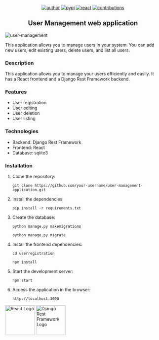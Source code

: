 <p align="center">
  <a href="https://www.linkedin.com/in/brunoopetri"><img src="https://img.shields.io/badge/author-brunoopetri-red.svg" alt="author"></a>
  <a href="https://www.django-rest-framework.org/"><img src="https://img.shields.io/badge/pypi-v3.14.0-blue" alt="pypi"></a>
  <a href="https://react.dev/"><img src="https://img.shields.io/badge/react-%4018.2.0-blue" alt="react"></a>
  <a href="https://github.com/brunoopetri"><img src="https://img.shields.io/badge/contributions-welcome-brightgreen.svg?style=flat" alt="contributions"></a>
</p>


<h2 align="center">User Management web application</h2>

![user-management](https://github.com/brunoopetri/user-management-application/assets/98756562/262927aa-60d7-4d62-947c-a4ab6083eed2)


This application allows you to manage users in your system. You can add new users, edit existing users, delete users, and list all users.


### Description

  This application allows you to manage your users efficiently and easily.
  It has a React frontend and a Django Rest Framework backend.

### Features

* User registration
* User editing
* User deletion
* User listing

### Technologies

* Backend: Django Rest Framework
* Frontend: React
* Database: sqlite3

### Installation


1. Clone the repository:

       git clone https://github.com/your-username/user-management-application.git


2. Install the dependencies:

       pip install -r requirements.txt

3. Create the database:

       python manage.py makemigrations

       python manage.py migrate

4. Install the frontend dependencies:

       cd userregistration

       npm install

5. Start the development server:

       npm start

6. Access the application in the browser:

       http://localhost:3000


   <p align="center">
<a href="https://react.dev/" target="_blank"><img src="https://github.com/brunoopetri/user-management-application/assets/98756562/76481d81-5539-4060-bafd-9ac713bedbdc" width="96" alt="React Logo"></a>
<a href="https://www.django-rest-framework.org/" target="_blank"><img src="https://github.com/brunoopetri/user-management-application/assets/98756562/4b4432b6-c17b-432c-bf6d-110e8692ae9d" width="96" alt="Django Rest Framework Logo"></a>
</p>

